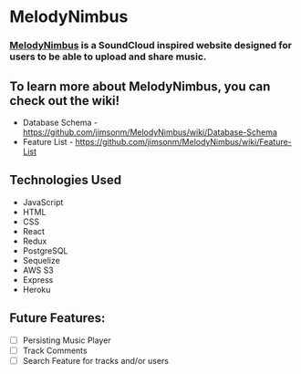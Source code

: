 # MelodyNimbus

### [MelodyNimbus](https://melodynimbus.herokuapp.com/) is a SoundCloud inspired website designed for users to be able to upload and share music.

## To learn more about MelodyNimbus, you can check out the wiki!
  * Database Schema - https://github.com/jimsonm/MelodyNimbus/wiki/Database-Schema
  * Feature List - https://github.com/jimsonm/MelodyNimbus/wiki/Feature-List
  
## Technologies Used
  * JavaScript
  * HTML
  * CSS
  * React
  * Redux
  * PostgreSQL
  * Sequelize
  * AWS S3
  * Express
  * Heroku
  
 ## Future Features:
  - [ ] Persisting Music Player
  - [ ] Track Comments
  - [ ] Search Feature for tracks and/or users
